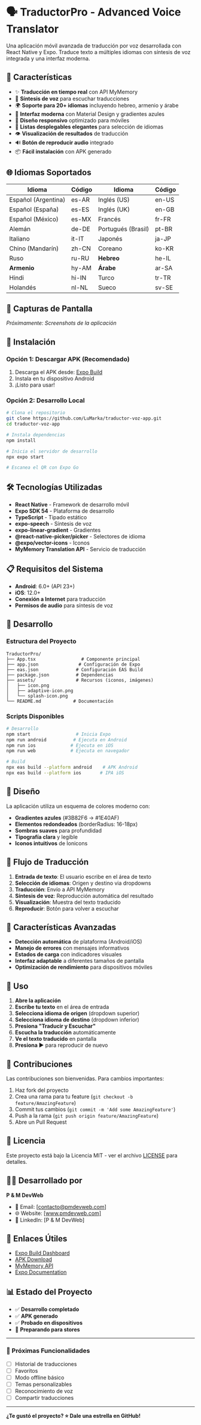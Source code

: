 # 🗣️ TraductorPro - Advanced Voice Translator

Una aplicación móvil avanzada de traducción por voz desarrollada con React Native y Expo. Traduce texto a múltiples idiomas con síntesis de voz integrada y una interfaz moderna.

## 📱 Características

- ✨ **Traducción en tiempo real** con API MyMemory
- 🎤 **Síntesis de voz** para escuchar traducciones
- 🌍 **Soporte para 20+ idiomas** incluyendo hebreo, armenio y árabe
- 🎨 **Interfaz moderna** con Material Design y gradientes azules
- 📱 **Diseño responsivo** optimizado para móviles
- 🔄 **Listas desplegables elegantes** para selección de idiomas
- 👁️ **Visualización de resultados** de traducción
- 🔊 **Botón de reproducir audio** integrado
- 📦 **Fácil instalación** con APK generado

## 🌐 Idiomas Soportados

| Idioma | Código | Idioma | Código |
|--------|--------|--------|--------|
| Español (Argentina) | es-AR | Inglés (US) | en-US |
| Español (España) | es-ES | Inglés (UK) | en-GB |
| Español (México) | es-MX | Francés | fr-FR |
| Alemán | de-DE | Portugués (Brasil) | pt-BR |
| Italiano | it-IT | Japonés | ja-JP |
| Chino (Mandarín) | zh-CN | Coreano | ko-KR |
| Ruso | ru-RU | **Hebreo** | he-IL |
| **Armenio** | hy-AM | **Árabe** | ar-SA |
| Hindi | hi-IN | Turco | tr-TR |
| Holandés | nl-NL | Sueco | sv-SE |

## 📸 Capturas de Pantalla

*Próximamente: Screenshots de la aplicación*

## 🚀 Instalación

### Opción 1: Descargar APK (Recomendado)
1. Descarga el APK desde: [Expo Build](https://expo.dev/artifacts/eas/3VPD22oHaNyzLD4dkHkdkP.apk)
2. Instala en tu dispositivo Android
3. ¡Listo para usar!

### Opción 2: Desarrollo Local
```bash
# Clona el repositorio
git clone https://github.com/LuMarka/traductor-voz-app.git
cd traductor-voz-app

# Instala dependencias
npm install

# Inicia el servidor de desarrollo
npx expo start

# Escanea el QR con Expo Go
```

## 🛠️ Tecnologías Utilizadas

- **React Native** - Framework de desarrollo móvil
- **Expo SDK 54** - Plataforma de desarrollo
- **TypeScript** - Tipado estático
- **expo-speech** - Síntesis de voz
- **expo-linear-gradient** - Gradientes
- **@react-native-picker/picker** - Selectores de idioma
- **@expo/vector-icons** - Iconos
- **MyMemory Translation API** - Servicio de traducción

## 📋 Requisitos del Sistema

- **Android**: 6.0+ (API 23+)
- **iOS**: 12.0+
- **Conexión a Internet** para traducción
- **Permisos de audio** para síntesis de voz

## 🔧 Desarrollo

### Estructura del Proyecto
```
TraductorPro/
├── App.tsx                 # Componente principal
├── app.json               # Configuración de Expo
├── eas.json              # Configuración EAS Build
├── package.json          # Dependencias
├── assets/               # Recursos (iconos, imágenes)
│   ├── icon.png
│   ├── adaptive-icon.png
│   └── splash-icon.png
└── README.md            # Documentación
```

### Scripts Disponibles

```bash
# Desarrollo
npm start                 # Inicia Expo
npm run android          # Ejecuta en Android
npm run ios             # Ejecuta en iOS
npm run web             # Ejecuta en navegador

# Build
npx eas build --platform android    # APK Android
npx eas build --platform ios       # IPA iOS
```

## 🎨 Diseño

La aplicación utiliza un esquema de colores moderno con:
- **Gradientes azules** (#3B82F6 → #1E40AF)
- **Elementos redondeados** (borderRadius: 16-18px)
- **Sombras suaves** para profundidad
- **Tipografía clara** y legible
- **Iconos intuitivos** de Ionicons

## 🔄 Flujo de Traducción

1. **Entrada de texto**: El usuario escribe en el área de texto
2. **Selección de idiomas**: Origen y destino via dropdowns
3. **Traducción**: Envío a API MyMemory
4. **Síntesis de voz**: Reproducción automática del resultado
5. **Visualización**: Muestra del texto traducido
6. **Reproducir**: Botón para volver a escuchar

## 🌟 Características Avanzadas

- **Detección automática** de plataforma (Android/iOS)
- **Manejo de errores** con mensajes informativos
- **Estados de carga** con indicadores visuales
- **Interfaz adaptable** a diferentes tamaños de pantalla
- **Optimización de rendimiento** para dispositivos móviles

## 📖 Uso

1. **Abre la aplicación**
2. **Escribe tu texto** en el área de entrada
3. **Selecciona idioma de origen** (dropdown superior)
4. **Selecciona idioma de destino** (dropdown inferior)
5. **Presiona "Traducir y Escuchar"**
6. **Escucha la traducción** automáticamente
7. **Ve el texto traducido** en pantalla
8. **Presiona ▶️** para reproducir de nuevo

## 🤝 Contribuciones

Las contribuciones son bienvenidas. Para cambios importantes:

1. Haz fork del proyecto
2. Crea una rama para tu feature (`git checkout -b feature/AmazingFeature`)
3. Commit tus cambios (`git commit -m 'Add some AmazingFeature'`)
4. Push a la rama (`git push origin feature/AmazingFeature`)
5. Abre un Pull Request

## 📝 Licencia

Este proyecto está bajo la Licencia MIT - ver el archivo [LICENSE](LICENSE) para detalles.

## 👨‍💻 Desarrollado por

**P & M DevWeb**

- 📧 Email: [contacto@pmdevweb.com]
- 🌐 Website: [www.pmdevweb.com]
- 💼 LinkedIn: [P & M DevWeb]

## 🔗 Enlaces Útiles

- [Expo Build Dashboard](https://expo.dev/accounts/lumarka/projects/traductorpro)
- [APK Download](https://expo.dev/artifacts/eas/3VPD22oHaNyzLD4dkHkdkP.apk)
- [MyMemory API](https://mymemory.translated.net/)
- [Expo Documentation](https://docs.expo.dev/)

## 📊 Estado del Proyecto

- ✅ **Desarrollo completado**
- ✅ **APK generado**
- ✅ **Probado en dispositivos**
- 🔄 **Preparando para stores**

---

### 🎯 Próximas Funcionalidades

- [ ] Historial de traducciones
- [ ] Favoritos
- [ ] Modo offline básico
- [ ] Temas personalizables
- [ ] Reconocimiento de voz
- [ ] Compartir traducciones

---

**¿Te gustó el proyecto? ⭐ Dale una estrella en GitHub!**